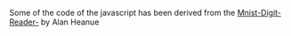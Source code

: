 Some of the code of the javascript has been derived from the [Mnist-Digit-Reader-](https://github.com/heanuea/Mnist-Digit-Reader-) by Alan Heanue
